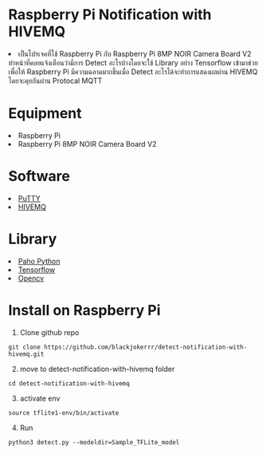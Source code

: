<h1>Raspberry Pi Notification with HIVEMQ</h1>
<li>เป็นโปรเจคที่ใช้ Raspberry Pi กับ Raspberry Pi 8MP NOIR Camera Board V2 ทำหน้าที่คอยแจ้งเตือนว่ามีการ Detect อะไรบ้างโดยจะใช้ Library อย่าง Tensorflow เข้ามาช่วยเพื่อให้ Raspberry Pi มีความฉลาดมากขึ้นเมื่อ Detect อะไรได้จะทำการแสดงผลผ่าน HIVEMQ โดยจะคุยกันผ่าน Protocal MQTT</li>
<h1>Equipment</h1>
<li>Raspberry Pi</li>
<li>Raspberry Pi 8MP NOIR Camera Board V2</li>
<h1>Software</h1>
<li><a href = 'https://www.putty.org/'>PuTTY</a></li>
<li><a href = 'http://www.hivemq.com/demos/websocket-client/'>HIVEMQ</a></li>
<h1>Library</h1>
<li><a href = 'https://www.eclipse.org/paho/index.php?page=clients/python/index.php'>Paho Python</a></li>
<li><a href = 'https://www.tensorflow.org/lite'>Tensorflow</a></li>
<li><a href = 'https://opencv.org/'>Opencv</a></li>

<h1>Install on Raspberry Pi</h1>

1. Clone github repo

```
git clone https://github.com/blackjokerrr/detect-notification-with-hivemq.git
```

2. move to detect-notification-with-hivemq folder

```
cd detect-notification-with-hivemq
```

3. activate env

```
source tflite1-env/bin/activate
```

4. Run

```
python3 detect.py --modeldir=Sample_TFLite_model
```